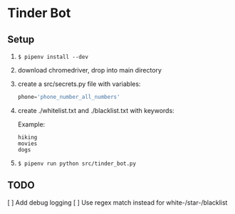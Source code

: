 # Tinder Bot

## Setup

1. `$ pipenv install --dev`

1. download chromedriver, drop into main directory

1. create a src/secrets.py file with variables:

    ```python
    phone='phone_number_all_numbers'
    ```

1. create ./whitelist.txt and ./blacklist.txt with keywords:

    Example:

    ```text
    hiking
    movies
    dogs
    ```

1. `$ pipenv run python src/tinder_bot.py`

## TODO

[ ] Add debug logging
[ ] Use regex match instead for white-/star-/blacklist
